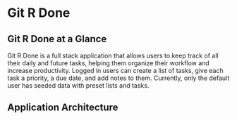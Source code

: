 # Git R Done

## Git R Done at a Glance

Git R Done is a full stack application that allows users to keep track of all their daily and future tasks, helping them organize their workflow and increase productivity. Logged in users can create a list of tasks, give each task a priority, a due date, and add notes to them. Currently, only the default user has seeded data with preset lists and tasks.

## Application Architecture
